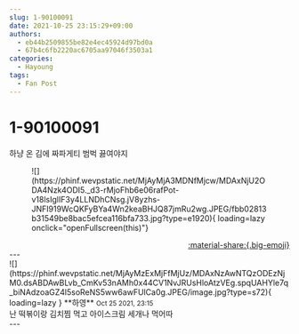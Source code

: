 ```yaml
---
slug: 1-90100091
date: 2021-10-25 23:15:29+09:00
authors:
  - eb44b2509855be82e4ec45924d97bd0a
  - 67b4c6fb2220ac6705aa97046f3503a1
categories:
  - Hayoung
tags:
  - Fan Post
---
```


# 1-90100091

<div class="post-container" markdown="1">
<div class="content-container md-sidebar__scrollwrap" markdown="1">

하냥 온 김에 짜파게티 범벅 끓여야지
<figure markdown="1">
![](https://phinf.wevpstatic.net/MjAyMjA3MDNfMjcw/MDAxNjU2ODA4Nzk4ODI5._d3-rMjoFhb6e06rafPot-v18lsIglIF3y4LLNDhCNsg.jV8yzhs-JNFI919WcQKFyBYa4Wn2keaBHJQ87jmRu2wg.JPEG/fbb02813b31549be8bac5efcea116bfa733.jpg?type=e1920){ loading=lazy onclick="openFullscreen(this)"}
</figure>


</div>
</div>

<div style="text-align: right;" markdown="1">
<a href="https://weverse.io/fromis9/fanpost/1-90100091" style="text-align: right;">:material-share:{.big-emoji}</a>
</div>
---

<div class="comments-container md-sidebar__scrollwrap" markdown="1">
<div class="comment" markdown="1">
<div class='id-container' markdown="1">
![](https://phinf.wevpstatic.net/MjAyMzExMjFfMjUz/MDAxNzAwNTQzODEzNjM0.dsABDAwBLvb_CmKv53nAMh0x44CV1NvJRUsHloAtzVEg.spqUAHYle7q_biNAdzoaGZ4l5soReNS5ww6awFUlCa0g.JPEG/image.jpg?type=s72){ loading=lazy }
**<span class="artist">하영</span>** <small>Oct 25 2021, 23:15</small><br>
</div>
<div class='comment-body' markdown="1">
난 떡볶이랑 김치찜 먹고 아이스크림 세개나 먹어따
</div>
</div>
</div>
---
